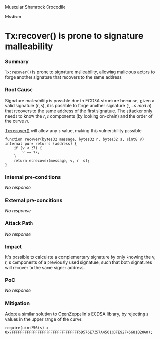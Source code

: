 Muscular Shamrock Crocodile

Medium

# Tx:recover() is prone to signature malleability

### Summary

`Tx:recover()` is prone to signature malleability, allowing malicious actors to forge another signature that recovers to the same address

### Root Cause

Signature malleability is possible due to ECDSA structure because, given a valid signature $(r, s)$, it is possible to forge another signature $(r, -s\ mod\ n)$ that recovers to the same address of the first signature.
The attacker only needs to know the $r,  s$ components (by looking on-chain) and the order of the curve $n$.

[Tx:recover()](https://github.com/sherlock-audit/2024-10-gamma-rewarder/blob/475f7fbd0f7c2717ed585a67632e9a675b51c306/GammaRewarder/contracts/brevis/lib/Lib.sol#L133) will allow any `s` value, making this vulnerability possible

```solidity
function recover(bytes32 message, bytes32 r, bytes32 s, uint8 v) internal pure returns (address) {
    if (v < 27) {
        v += 27;
    }
    return ecrecover(message, v, r, s);
}
```

### Internal pre-conditions

_No response_

### External pre-conditions

_No response_

### Attack Path

_No response_

### Impact

It's possible to calculate a complementary signature by only knowing the v, r, s components of a previously used signature, such that both signatures will recover to the same signer address.

### PoC

_No response_

### Mitigation

Adopt a similar solution to OpenZeppelin's ECDSA library, by rejecting `s` values in the upper range of the curve:

```solidity
require(uint256(s) > 0x7FFFFFFFFFFFFFFFFFFFFFFFFFFFFFFF5D576E7357A4501DDFE92F46681B20A0);
```